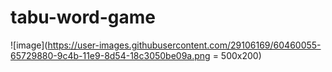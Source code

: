 # tabu-word-game
![image](https://user-images.githubusercontent.com/29106169/60460055-65729880-9c4b-11e9-8d54-18c3050be09a.png = 500x200)
